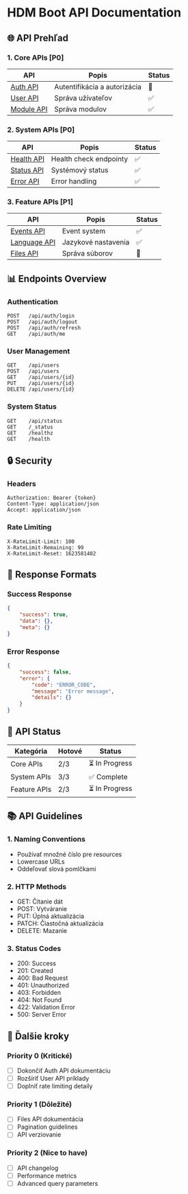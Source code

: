 # HDM Boot API Documentation

## 🌐 API Prehľad

### 1. Core APIs [P0]
| API | Popis | Status |
|-----|-------|--------|
| [Auth API](auth-api.md) | Autentifikácia a autorizácia | 🚧 |
| [User API](../USER_API.md) | Správa užívateľov | ✅ |
| [Module API](module-management-api.md) | Správa modulov | ✅ |

### 2. System APIs [P0]
| API | Popis | Status |
|-----|-------|--------|
| [Health API](../API.md#monitoring-api) | Health check endpointy | ✅ |
| [Status API](../API.md#monitoring-api) | Systémový status | ✅ |
| [Error API](../API.md#error-responses) | Error handling | ✅ |

### 3. Feature APIs [P1]
| API | Popis | Status |
|-----|-------|--------|
| [Events API](events-api.md) | Event system | ✅ |
| [Language API](../LANGUAGE.md) | Jazykové nastavenia | ✅ |
| [Files API](../API.md#file-uploads) | Správa súborov | 🚧 |

## 📊 Endpoints Overview

### Authentication
```http
POST   /api/auth/login
POST   /api/auth/logout
POST   /api/auth/refresh
GET    /api/auth/me
```

### User Management
```http
GET    /api/users
POST   /api/users
GET    /api/users/{id}
PUT    /api/users/{id}
DELETE /api/users/{id}
```

### System Status
```http
GET    /api/status
GET    /_status
GET    /healthz
GET    /health
```

## 🔒 Security

### Headers
```http
Authorization: Bearer {token}
Content-Type: application/json
Accept: application/json
```

### Rate Limiting
```http
X-RateLimit-Limit: 100
X-RateLimit-Remaining: 99
X-RateLimit-Reset: 1623581402
```

## 📝 Response Formats

### Success Response
```json
{
    "success": true,
    "data": {},
    "meta": {}
}
```

### Error Response
```json
{
    "success": false,
    "error": {
        "code": "ERROR_CODE",
        "message": "Error message",
        "details": {}
    }
}
```

## 🎯 API Status

| Kategória | Hotové | Status |
|-----------|--------|--------|
| Core APIs | 2/3 | ⏳ In Progress |
| System APIs | 3/3 | ✅ Complete |
| Feature APIs | 2/3 | ⏳ In Progress |

## 📚 API Guidelines

### 1. Naming Conventions
- Používať množné číslo pre resources
- Lowercase URLs
- Oddeľovať slová pomlčkami

### 2. HTTP Methods
- GET: Čítanie dát
- POST: Vytváranie
- PUT: Úplná aktualizácia
- PATCH: Čiastočná aktualizácia
- DELETE: Mazanie

### 3. Status Codes
- 200: Success
- 201: Created
- 400: Bad Request
- 401: Unauthorized
- 403: Forbidden
- 404: Not Found
- 422: Validation Error
- 500: Server Error

## 🔄 Ďalšie kroky

### Priority 0 (Kritické)
- [ ] Dokončiť Auth API dokumentáciu
- [ ] Rozšíriť User API príklady
- [ ] Doplniť rate limiting detaily

### Priority 1 (Dôležité)
- [ ] Files API dokumentácia
- [ ] Pagination guidelines
- [ ] API verziovanie

### Priority 2 (Nice to have)
- [ ] API changelog
- [ ] Performance metrics
- [ ] Advanced query parameters
